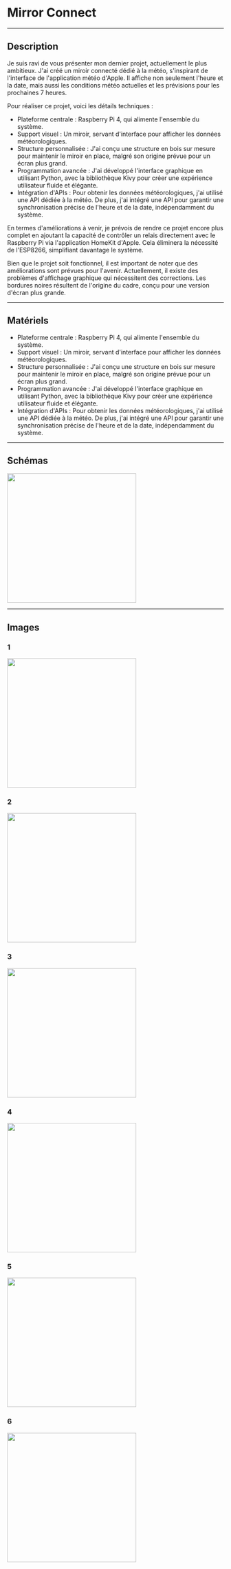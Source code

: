 # Mirror Connect

-------------------------------------
## Description ##
  
 Je suis ravi de vous présenter mon dernier projet, actuellement le plus ambitieux. J'ai créé un miroir connecté dédié à la météo, s'inspirant de l'interface de l'application météo d'Apple. Il affiche non seulement l'heure et la date, mais aussi les conditions météo actuelles et les prévisions pour les prochaines 7 heures.

Pour réaliser ce projet, voici les détails techniques :
* Plateforme centrale : Raspberry Pi 4, qui alimente l'ensemble du système.
* Support visuel : Un miroir, servant d'interface pour afficher les données météorologiques.
* Structure personnalisée : J'ai conçu une structure en bois sur mesure pour maintenir le miroir en place, malgré son origine prévue pour un écran plus grand.
* Programmation avancée : J'ai développé l'interface graphique en utilisant Python, avec la bibliothèque Kivy pour créer une expérience utilisateur fluide et élégante.
* Intégration d'APIs : Pour obtenir les données météorologiques, j'ai utilisé une API dédiée à la météo. De plus, j'ai intégré une API pour garantir une synchronisation précise de l'heure et de la date, indépendamment du système.

En termes d'améliorations à venir, je prévois de rendre ce projet encore plus complet en ajoutant la capacité de contrôler un relais directement avec le Raspberry Pi via l'application HomeKit d'Apple. Cela éliminera la nécessité de l'ESP8266, simplifiant davantage le système.

Bien que le projet soit fonctionnel, il est important de noter que des améliorations sont prévues pour l'avenir. Actuellement, il existe des problèmes d'affichage graphique qui nécessitent des corrections. Les bordures noires résultent de l'origine du cadre, conçu pour une version d'écran plus grande.

-------------------------------------
## Matériels ##
  
* Plateforme centrale : Raspberry Pi 4, qui alimente l'ensemble du système.
* Support visuel : Un miroir, servant d'interface pour afficher les données météorologiques.
* Structure personnalisée : J'ai conçu une structure en bois sur mesure pour maintenir le miroir en place, malgré son origine prévue pour un écran plus grand.
* Programmation avancée : J'ai développé l'interface graphique en utilisant Python, avec la bibliothèque Kivy pour créer une expérience utilisateur fluide et élégante.
* Intégration d'APIs : Pour obtenir les données météorologiques, j'ai utilisé une API dédiée à la météo. De plus, j'ai intégré une API pour garantir une synchronisation précise de l'heure et de la date, indépendamment du système.

-------------------------------------

## Schémas ##

<img src="https://raw.githubusercontent.com/adamHassanBR/iot_projet/main/_11_mirror_connect/images/_11_mirror_connect.png" style="width: 300px"/>

-------------------------------------
## Images ##

### 1 ###
<img src="https://raw.githubusercontent.com/adamHassanBR/iot_projet/main/_11_mirror_connect/images/1.png" style="width: 300px"/>

### 2 ###
<img src="https://raw.githubusercontent.com/adamHassanBR/iot_projet/main/_11_mirror_connect/images/2.png" style="width: 300px"/>

### 3 ###
<img src="https://raw.githubusercontent.com/adamHassanBR/iot_projet/main/_11_mirror_connect/images/3.png" style="width: 300px"/>

### 4 ###
<img src="https://raw.githubusercontent.com/adamHassanBR/iot_projet/main/_11_mirror_connect/images/4.png" style="width: 300px"/>

### 5 ###
<img src="https://raw.githubusercontent.com/adamHassanBR/iot_projet/main/_11_mirror_connect/images/5.png" style="width: 300px"/>

### 6 ###
<img src="https://raw.githubusercontent.com/adamHassanBR/iot_projet/main/_11_mirror_connect/images/6.png" style="width: 300px"/>

